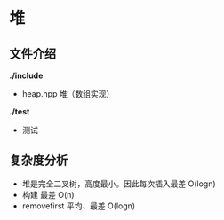# 堆

## 文件介绍

**./include**

- heap.hpp 堆（数组实现）

**./test**

- 测试

## 复杂度分析

- 堆是完全二叉树，高度最小。因此每次插入最差 O(logn)
- 构建 最差 O(n)
- removefirst 平均、最差 O(logn)
